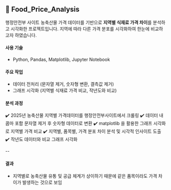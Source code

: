 ## 🥬 Food_Price_Analysis
행정안전부 사이트 농축산물 가격 데이터를 기반으로 **지역별 식재료 가격 차이**를 분석하고 시각화한 프로젝트입니다.
지역에 따라 다른 가격 분포를 시각화하여 한눈에 비교하고자 하였습니다.

#### 사용 기술
- Python, Pandas, Matplotlib, Jupyter Notebook

#### 주요 작업
- 데이터 전처리 (문자열 제거, 숫자형 변환, 결측값 제거)
- 그래프 시각화 (지역별 식재료 가격 비교, 작년도와 비교)

#### 분석 과정
✔️ 2025년 농축산물 지역별 가격데이터를 행정안전부사이트에서 크롤링
✔️ 데이터 내 콤마 포함 문자열 제거 후 숫자형 데이터로 변환
✔️ matplotlib 을 활용한 그래프 시각화로 지역별 가격 비교
✔️ 지역별, 품목별, 가격 분포 차이 분석 및 시각적 인사이트 도출
✔️ 작년도 데이터와 비교 그래프 시각화

-- 

#### 결과
- 지역별로 농축산물 유통 및 공급 체계가 상이하기 때문에 같은 품목이라도 가격 차이가 발생하는 것으로 보임
